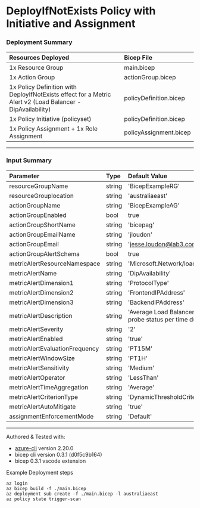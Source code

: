 # DeployIfNotExists Policy with Initiative and Assignment

### Deployment Summary
Resources Deployed | Bicep File
:----------|:-----
1x Resource Group | main.bicep
1x Action Group | actionGroup.bicep
1x Policy Definition with DeployIfNotExists effect for a Metric Alert v2 (Load Balancer - DipAvailability) | policyDefinition.bicep
1x Policy Initiative (policyset) | policyDefinition.bicep
1x Policy Assignment + 1x Role Assignment | policyAssignment.bicep
------------------------

### Input Summary
Parameter | Type | Default Value
:----------|:-----|:--------
resourceGroupName | string | 'BicepExampleRG'
resourceGrouplocation | string |'australiaeast'
actionGroupName | string |'BicepExampleAG'
actionGroupEnabled | bool |true
actionGroupShortName | string |'bicepag'
actionGroupEmailName | string |'jloudon'
actionGroupEmail | string |'jesse.loudon@lab3.com.au'
actionGroupAlertSchema | bool | true
metricAlertResourceNamespace | string | 'Microsoft.Network/loadBalancers'
metricAlertName | string | 'DipAvailability'
metricAlertDimension1 | string | 'ProtocolType'
metricAlertDimension2 | string | 'FrontendIPAddress'
metricAlertDimension3 | string | 'BackendIPAddress'
metricAlertDescription | string | 'Average Load Balancer health probe status per time duration'
metricAlertSeverity | string | '2'
metricAlertEnabled | string | 'true'
metricAlertEvaluationFrequency | string | 'PT15M'
metricAlertWindowSize | string |'PT1H'
metricAlertSensitivity | string | 'Medium'
metricAlertOperator | string | 'LessThan'
metricAlertTimeAggregation | string | 'Average'
metricAlertCriterionType | string | 'DynamicThresholdCriterion'
metricAlertAutoMitigate | string | 'true'
assignmentEnforcementMode | string | 'Default'
-----------------------------

Authored & Tested with:
* [azure-cli](https://docs.microsoft.com/en-us/cli/azure/install-azure-cli) version 2.20.0
* bicep cli version 0.3.1 (d0f5c9b164)
* bicep 0.3.1 vscode extension

Example Deployment steps
```
az login
az bicep build -f ./main.bicep
az deployment sub create -f ./main.bicep -l australiaeast
az policy state trigger-scan
```